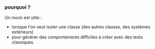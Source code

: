 ###  pourquoi ?

Un mock est utile :

- lorsque l'on veut isoler une classe (des autres classes, des systèmes extérieurs)
- pour générer des comportements difficiles à créer avec des tests classiques.
